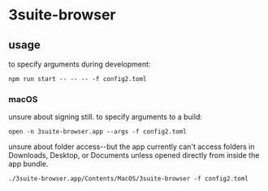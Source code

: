 # 3suite-browser


## usage

to specify arguments during development:

```
npm run start -- -- -- -f config2.toml
```

### macOS

unsure about signing still. to specify arguments to a build:

```
open -n 3suite-browser.app --args -f config2.toml
```

unsure about folder access--but the app currently can't access folders in Downloads, Desktop, or Documents unless opened directly from inside the app bundle.

```
./3suite-browser.app/Contents/MacOS/3suite-browser -f config2.toml
```
